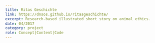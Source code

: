 ```yaml
---
title: Ritas Geschichte
link: https://dnsos.github.io/ritasgeschichte/
excerpt: Research-based illustrated short story on animal ethics.
date: 04/2017
category: project
role: Concept|Content|Code
---
```

